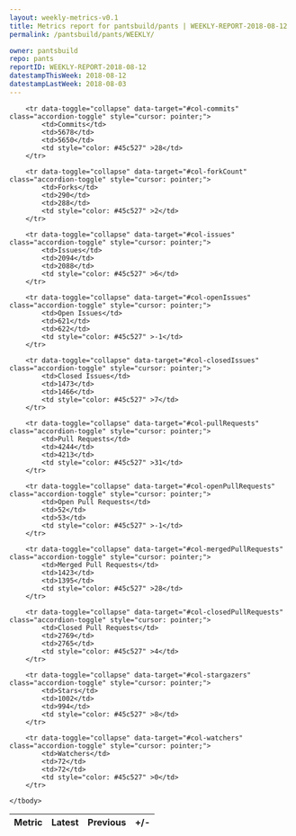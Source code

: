 ```yaml
---
layout: weekly-metrics-v0.1
title: Metrics report for pantsbuild/pants | WEEKLY-REPORT-2018-08-12
permalink: /pantsbuild/pants/WEEKLY/

owner: pantsbuild
repo: pants
reportID: WEEKLY-REPORT-2018-08-12
datestampThisWeek: 2018-08-12
datestampLastWeek: 2018-08-03
---
```




<table class="table table-condensed" style="border-collapse:collapse;">
    <thead>
    <tr>
        <th>Metric</th>
        <th>Latest</th>
        <th>Previous</th>
        <th>+/-</th>
    </tr>
    </thead>
    <tbody>

        <tr data-toggle="collapse" data-target="#col-commits" class="accordion-toggle" style="cursor: pointer;">
            <td>Commits</td>
            <td>5678</td>
            <td>5650</td>
            <td style="color: #45c527" >28</td>
        </tr>
        
        <tr data-toggle="collapse" data-target="#col-forkCount" class="accordion-toggle" style="cursor: pointer;">
            <td>Forks</td>
            <td>290</td>
            <td>288</td>
            <td style="color: #45c527" >2</td>
        </tr>
        
        <tr data-toggle="collapse" data-target="#col-issues" class="accordion-toggle" style="cursor: pointer;">
            <td>Issues</td>
            <td>2094</td>
            <td>2088</td>
            <td style="color: #45c527" >6</td>
        </tr>
        
        <tr data-toggle="collapse" data-target="#col-openIssues" class="accordion-toggle" style="cursor: pointer;">
            <td>Open Issues</td>
            <td>621</td>
            <td>622</td>
            <td style="color: #45c527" >-1</td>
        </tr>
        
        <tr data-toggle="collapse" data-target="#col-closedIssues" class="accordion-toggle" style="cursor: pointer;">
            <td>Closed Issues</td>
            <td>1473</td>
            <td>1466</td>
            <td style="color: #45c527" >7</td>
        </tr>
        
        <tr data-toggle="collapse" data-target="#col-pullRequests" class="accordion-toggle" style="cursor: pointer;">
            <td>Pull Requests</td>
            <td>4244</td>
            <td>4213</td>
            <td style="color: #45c527" >31</td>
        </tr>
        
        <tr data-toggle="collapse" data-target="#col-openPullRequests" class="accordion-toggle" style="cursor: pointer;">
            <td>Open Pull Requests</td>
            <td>52</td>
            <td>53</td>
            <td style="color: #45c527" >-1</td>
        </tr>
        
        <tr data-toggle="collapse" data-target="#col-mergedPullRequests" class="accordion-toggle" style="cursor: pointer;">
            <td>Merged Pull Requests</td>
            <td>1423</td>
            <td>1395</td>
            <td style="color: #45c527" >28</td>
        </tr>
        
        <tr data-toggle="collapse" data-target="#col-closedPullRequests" class="accordion-toggle" style="cursor: pointer;">
            <td>Closed Pull Requests</td>
            <td>2769</td>
            <td>2765</td>
            <td style="color: #45c527" >4</td>
        </tr>
        
        <tr data-toggle="collapse" data-target="#col-stargazers" class="accordion-toggle" style="cursor: pointer;">
            <td>Stars</td>
            <td>1002</td>
            <td>994</td>
            <td style="color: #45c527" >8</td>
        </tr>
        
        <tr data-toggle="collapse" data-target="#col-watchers" class="accordion-toggle" style="cursor: pointer;">
            <td>Watchers</td>
            <td>72</td>
            <td>72</td>
            <td style="color: #45c527" >0</td>
        </tr>
        
    </tbody>
</table>
